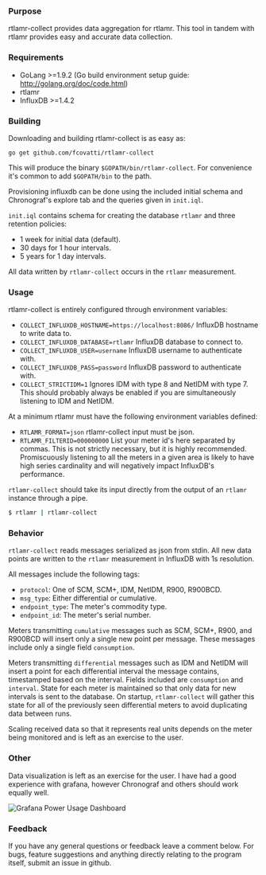 ### Purpose
rtlamr-collect provides data aggregation for rtlamr. This tool in tandem with rtlamr provides easy and accurate data collection.

### Requirements
 * GoLang >=1.9.2 (Go build environment setup guide: http://golang.org/doc/code.html)
 * rtlamr
 * InfluxDB >=1.4.2

### Building
Downloading and building rtlamr-collect is as easy as:

	go get github.com/fcovatti/rtlamr-collect

This will produce the binary `$GOPATH/bin/rtlamr-collect`. For convenience it's common to add `$GOPATH/bin` to the path.

Provisioning influxdb can be done using the included initial schema and Chronograf's explore tab and the queries given in `init.iql`.

`init.iql` contains schema for creating the database `rtlamr` and three retention policies:

 * 1 week for initial data (default).
 * 30 days for 1 hour intervals.
 * 5 years for 1 day intervals.

All data written by `rtlamr-collect` occurs in the `rtlamr` measurement.

### Usage
rtlamr-collect is entirely configured through environment variables:
 * `COLLECT_INFLUXDB_HOSTNAME=https://localhost:8086/` InfluxDB hostname to write data to.
 * `COLLECT_INFLUXDB_DATABASE=rtlamr` InfluxDB database to connect to.
 * `COLLECT_INFLUXDB_USER=username` InfluxDB username to authenticate with.
 * `COLLECT_INFLUXDB_PASS=password` InfluxDB password to authenticate with.
 * `COLLECT_STRICTIDM=1` Ignores IDM with type 8 and NetIDM with type 7. This should probably always be enabled if you are simultaneously listening to IDM and NetIDM.

At a minimum rtlamr must have the following environment variables defined:
 * `RTLAMR_FORMAT=json` rtlamr-collect input must be json.
 * `RTLAMR_FILTERID=000000000` List your meter id's here separated by commas. This is not strictly necessary, but it is highly recommended. Promiscuously listening to all the meters in a given area is likely to have high series cardinality and will negatively impact InfluxDB's performance.

`rtlamr-collect` should take its input directly from the output of an `rtlamr` instance through a pipe.

```bash
$ rtlamr | rtlamr-collect
```

### Behavior
`rtlamr-collect` reads messages serialized as json from stdin. All new data points are written to the `rtlamr` measurement in InfluxDB with 1s resolution.

All messages include the following tags:
 * `protocol`: One of SCM, SCM+, IDM, NetIDM, R900, R900BCD.
 * `msg_type`: Either differential or cumulative.
 * `endpoint_type`: The meter's commodity type.
 * `endpoint_id`: The meter's serial number.

Meters transmitting `cumulative` messages such as SCM, SCM+, R900, and R900BCD will insert only a single new point per message. These messages include only a single field `consumption`.

Meters transmitting `differential` messages such as IDM and NetIDM will insert a point for each differential interval the message contains, timestamped based on the interval. Fields included are `consumption` and `interval`. State for each meter is maintained so that only data for new intervals is sent to the database. On startup, `rtlamr-collect` will gather this state for all of the previously seen differential meters to avoid duplicating data between runs.

Scaling received data so that it represents real units depends on the meter being monitored and is left as an exercise to the user.

### Other
Data visualization is left as an exercise for the user. I have had a good experience with grafana, however Chronograf and others should work equally well.

![Grafana Power Usage Dashboard](capture.png "Grafana Power Usage Dashboard")

### Feedback
If you have any general questions or feedback leave a comment below. For bugs, feature suggestions and anything directly relating to the program itself, submit an issue in github.
